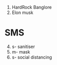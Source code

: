 1. HardRock Banglore
2. Elon musk
# SMS
4. s- sanitiser
5. m- mask            
6. s- social distancing
